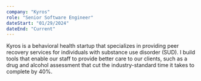```yaml
---
company: "Kyros"
role: "Senior Software Engineer"
dateStart: "01/29/2024"
dateEnd: "Current"
---
```


Kyros is a behavioral health startup that specializes in providing peer recovery services for individuals with substance use disorder (SUD). I build tools that enable our staff to provide better care to our clients, such as a drug and alcohol assessment that cut the industry-standard time it takes to complete by 40%.
